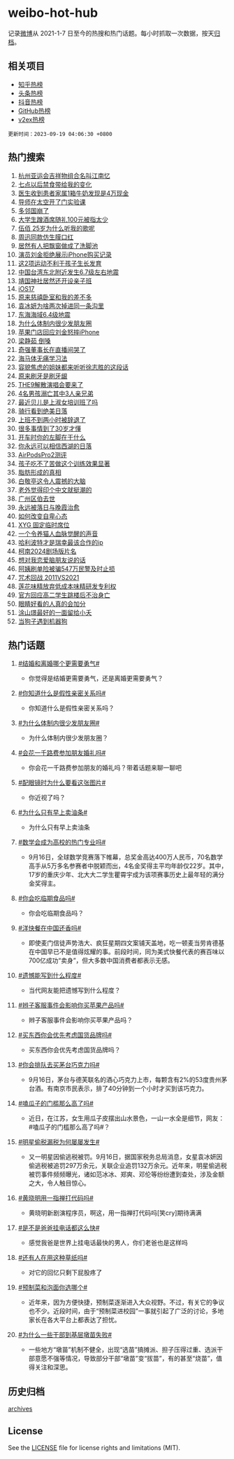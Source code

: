 # weibo-hot-hub

记录[微博](https://www.weibo.com)从 2021-1-7 日至今的热搜和热门话题。每小时抓取一次数据，按天[归档](archives)。

## 相关项目

- [知乎热榜](https://github.com/lonnyzhang423/zhihu-hot-hub)
- [头条热榜](https://github.com/lonnyzhang423/toutiao-hot-hub)
- [抖音热榜](https://github.com/lonnyzhang423/douyin-hot-hub)
- [GitHub热榜](https://github.com/lonnyzhang423/github-hot-hub)
- [v2ex热榜](https://github.com/lonnyzhang423/v2ex-hot-hub)


`更新时间：2023-09-19 04:06:30 +0800`

## 热门搜索

1. [杭州亚运会吉祥物组合名叫江南忆](https://m.weibo.cn/search?containerid=100103type%3D1%26t%3D10%26q%3D%23%E6%9D%AD%E5%B7%9E%E4%BA%9A%E8%BF%90%E4%BC%9A%E5%90%89%E7%A5%A5%E7%89%A9%E7%BB%84%E5%90%88%E5%90%8D%E5%8F%AB%E6%B1%9F%E5%8D%97%E5%BF%86%23&stream_entry_id=51&isnewpage=1&extparam=seat%3D1%26q%3D%2523%25E6%259D%25AD%25E5%25B7%259E%25E4%25BA%259A%25E8%25BF%2590%25E4%25BC%259A%25E5%2590%2589%25E7%25A5%25A5%25E7%2589%25A9%25E7%25BB%2584%25E5%2590%2588%25E5%2590%258D%25E5%258F%25AB%25E6%25B1%259F%25E5%258D%2597%25E5%25BF%2586%2523%26filter_type%3Drealtimehot%26cate%3D10103%26pos%3D0%26dgr%3D0%26stream_entry_id%3D51%26c_type%3D51%26display_time%3D1695067589%26pre_seqid%3D169506758907908173165)
1. [七点以后禁食带给我的变化](https://m.weibo.cn/search?containerid=100103type%3D1%26t%3D10%26q%3D%E4%B8%83%E7%82%B9%E4%BB%A5%E5%90%8E%E7%A6%81%E9%A3%9F%E5%B8%A6%E7%BB%99%E6%88%91%E7%9A%84%E5%8F%98%E5%8C%96&stream_entry_id=31&isnewpage=1&extparam=seat%3D1%26realpos%3D1%26lcate%3D5001%26stream_entry_id%3D31%26c_type%3D31%26q%3D%25E4%25B8%2583%25E7%2582%25B9%25E4%25BB%25A5%25E5%2590%258E%25E7%25A6%2581%25E9%25A3%259F%25E5%25B8%25A6%25E7%25BB%2599%25E6%2588%2591%25E7%259A%2584%25E5%258F%2598%25E5%258C%2596%26filter_type%3Drealtimehot%26cate%3D5001%26pos%3D0%26dgr%3D0%26band_rank%3D1%26flag%3D16%26display_time%3D1695067589%26pre_seqid%3D169506758907908173165)
1. [医生收到患者家属1箱牛奶发现是4万现金](https://m.weibo.cn/search?containerid=100103type%3D1%26t%3D10%26q%3D%23%E5%8C%BB%E7%94%9F%E6%94%B6%E5%88%B0%E6%82%A3%E8%80%85%E5%AE%B6%E5%B1%9E1%E7%AE%B1%E7%89%9B%E5%A5%B6%E5%8F%91%E7%8E%B0%E6%98%AF4%E4%B8%87%E7%8E%B0%E9%87%91%23&stream_entry_id=31&isnewpage=1&extparam=seat%3D1%26realpos%3D2%26lcate%3D5001%26stream_entry_id%3D31%26c_type%3D31%26q%3D%2523%25E5%258C%25BB%25E7%2594%259F%25E6%2594%25B6%25E5%2588%25B0%25E6%2582%25A3%25E8%2580%2585%25E5%25AE%25B6%25E5%25B1%259E1%25E7%25AE%25B1%25E7%2589%259B%25E5%25A5%25B6%25E5%258F%2591%25E7%258E%25B0%25E6%2598%25AF4%25E4%25B8%2587%25E7%258E%25B0%25E9%2587%2591%2523%26filter_type%3Drealtimehot%26cate%3D5001%26pos%3D1%26dgr%3D0%26band_rank%3D2%26flag%3D32768%26display_time%3D1695067589%26pre_seqid%3D169506758907908173165)
1. [导师在太空开了门实验课](https://m.weibo.cn/search?containerid=100103type%3D1%26t%3D10%26q%3D%23%E5%AF%BC%E5%B8%88%E5%9C%A8%E5%A4%AA%E7%A9%BA%E5%BC%80%E4%BA%86%E9%97%A8%E5%AE%9E%E9%AA%8C%E8%AF%BE%23&stream_entry_id=31&isnewpage=1&extparam=seat%3D1%26realpos%3D3%26lcate%3D5001%26stream_entry_id%3D31%26c_type%3D31%26q%3D%2523%25E5%25AF%25BC%25E5%25B8%2588%25E5%259C%25A8%25E5%25A4%25AA%25E7%25A9%25BA%25E5%25BC%2580%25E4%25BA%2586%25E9%2597%25A8%25E5%25AE%259E%25E9%25AA%258C%25E8%25AF%25BE%2523%26filter_type%3Drealtimehot%26cate%3D5001%26pos%3D2%26dgr%3D0%26band_rank%3D3%26flag%3D0%26display_time%3D1695067589%26pre_seqid%3D169506758907908173165)
1. [多邻国崩了](https://m.weibo.cn/search?containerid=100103type%3D1%26t%3D10%26q%3D%E5%A4%9A%E9%82%BB%E5%9B%BD%E5%B4%A9%E4%BA%86&stream_entry_id=31&isnewpage=1&extparam=seat%3D1%26realpos%3D4%26lcate%3D5001%26stream_entry_id%3D31%26c_type%3D31%26q%3D%25E5%25A4%259A%25E9%2582%25BB%25E5%259B%25BD%25E5%25B4%25A9%25E4%25BA%2586%26filter_type%3Drealtimehot%26cate%3D5001%26pos%3D3%26dgr%3D0%26band_rank%3D4%26flag%3D2%26display_time%3D1695067589%26pre_seqid%3D169506758907908173165)
1. [大学生蹭酒席随礼100元被指太少](https://m.weibo.cn/search?containerid=100103type%3D1%26t%3D10%26q%3D%23%E5%A4%A7%E5%AD%A6%E7%94%9F%E8%B9%AD%E9%85%92%E5%B8%AD%E9%9A%8F%E7%A4%BC100%E5%85%83%E8%A2%AB%E6%8C%87%E5%A4%AA%E5%B0%91%23&stream_entry_id=31&isnewpage=1&extparam=seat%3D1%26realpos%3D5%26lcate%3D5001%26stream_entry_id%3D31%26c_type%3D31%26q%3D%2523%25E5%25A4%25A7%25E5%25AD%25A6%25E7%2594%259F%25E8%25B9%25AD%25E9%2585%2592%25E5%25B8%25AD%25E9%259A%258F%25E7%25A4%25BC100%25E5%2585%2583%25E8%25A2%25AB%25E6%258C%2587%25E5%25A4%25AA%25E5%25B0%2591%2523%26filter_type%3Drealtimehot%26cate%3D5001%26pos%3D4%26dgr%3D0%26band_rank%3D5%26flag%3D0%26display_time%3D1695067589%26pre_seqid%3D169506758907908173165)
1. [伍佰 25岁为什么听我的歌呢](https://m.weibo.cn/search?containerid=100103type%3D1%26t%3D10%26q%3D%E4%BC%8D%E4%BD%B0+25%E5%B2%81%E4%B8%BA%E4%BB%80%E4%B9%88%E5%90%AC%E6%88%91%E7%9A%84%E6%AD%8C%E5%91%A2&stream_entry_id=31&isnewpage=1&extparam=seat%3D1%26realpos%3D6%26lcate%3D5001%26stream_entry_id%3D31%26c_type%3D31%26q%3D%25E4%25BC%258D%25E4%25BD%25B0%252025%25E5%25B2%2581%25E4%25B8%25BA%25E4%25BB%2580%25E4%25B9%2588%25E5%2590%25AC%25E6%2588%2591%25E7%259A%2584%25E6%25AD%258C%25E5%2591%25A2%26filter_type%3Drealtimehot%26cate%3D5001%26pos%3D5%26dgr%3D0%26band_rank%3D6%26flag%3D16%26display_time%3D1695067589%26pre_seqid%3D169506758907908173165)
1. [周迅同款仿生膜口红](https://m.weibo.cn/search?containerid=100103type%3D1%26t%3D10%26q%3D%23%E5%91%A8%E8%BF%85%E5%90%8C%E6%AC%BE%E4%BB%BF%E7%94%9F%E8%86%9C%E5%8F%A3%E7%BA%A2%23&stream_entry_id=31&isnewpage=1&extparam=seat%3D1%26lcate%3D5001%26stream_entry_id%3D31%26dgr%3D0%26c_type%3D31%26q%3D%2523%25E5%2591%25A8%25E8%25BF%2585%25E5%2590%258C%25E6%25AC%25BE%25E4%25BB%25BF%25E7%2594%259F%25E8%2586%259C%25E5%258F%25A3%25E7%25BA%25A2%2523%26filter_type%3Drealtimehot%26cate%3D5001%26is_ad_pos%3D1%26adid%3D204153%26band_rank%3D7%26topic_ad%3D1%26pos%3D6%26display_time%3D1695067589%26pre_seqid%3D169506758907908173165)
1. [居然有人把飘窗做成了洗脚池](https://m.weibo.cn/search?containerid=100103type%3D1%26t%3D10%26q%3D%23%E5%B1%85%E7%84%B6%E6%9C%89%E4%BA%BA%E6%8A%8A%E9%A3%98%E7%AA%97%E5%81%9A%E6%88%90%E4%BA%86%E6%B4%97%E8%84%9A%E6%B1%A0%23&stream_entry_id=31&isnewpage=1&extparam=seat%3D1%26realpos%3D7%26lcate%3D5001%26stream_entry_id%3D31%26c_type%3D31%26q%3D%2523%25E5%25B1%2585%25E7%2584%25B6%25E6%259C%2589%25E4%25BA%25BA%25E6%258A%258A%25E9%25A3%2598%25E7%25AA%2597%25E5%2581%259A%25E6%2588%2590%25E4%25BA%2586%25E6%25B4%2597%25E8%2584%259A%25E6%25B1%25A0%2523%26filter_type%3Drealtimehot%26cate%3D5001%26pos%3D7%26dgr%3D0%26band_rank%3D7%26flag%3D0%26display_time%3D1695067589%26pre_seqid%3D169506758907908173165)
1. [演员刘金拒绝展示iPhone购买记录](https://m.weibo.cn/search?containerid=100103type%3D1%26t%3D10%26q%3D%23%E6%BC%94%E5%91%98%E5%88%98%E9%87%91%E6%8B%92%E7%BB%9D%E5%B1%95%E7%A4%BAiPhone%E8%B4%AD%E4%B9%B0%E8%AE%B0%E5%BD%95%23&stream_entry_id=31&isnewpage=1&extparam=seat%3D1%26realpos%3D8%26lcate%3D5001%26stream_entry_id%3D31%26c_type%3D31%26q%3D%2523%25E6%25BC%2594%25E5%2591%2598%25E5%2588%2598%25E9%2587%2591%25E6%258B%2592%25E7%25BB%259D%25E5%25B1%2595%25E7%25A4%25BAiPhone%25E8%25B4%25AD%25E4%25B9%25B0%25E8%25AE%25B0%25E5%25BD%2595%2523%26filter_type%3Drealtimehot%26cate%3D5001%26pos%3D8%26dgr%3D0%26band_rank%3D8%26flag%3D0%26display_time%3D1695067589%26pre_seqid%3D169506758907908173165)
1. [这2项运动不利于孩子生长发育](https://m.weibo.cn/search?containerid=100103type%3D1%26t%3D10%26q%3D%23%E8%BF%992%E9%A1%B9%E8%BF%90%E5%8A%A8%E4%B8%8D%E5%88%A9%E4%BA%8E%E5%AD%A9%E5%AD%90%E7%94%9F%E9%95%BF%E5%8F%91%E8%82%B2%23&stream_entry_id=31&isnewpage=1&extparam=seat%3D1%26realpos%3D9%26lcate%3D5001%26stream_entry_id%3D31%26c_type%3D31%26q%3D%2523%25E8%25BF%25992%25E9%25A1%25B9%25E8%25BF%2590%25E5%258A%25A8%25E4%25B8%258D%25E5%2588%25A9%25E4%25BA%258E%25E5%25AD%25A9%25E5%25AD%2590%25E7%2594%259F%25E9%2595%25BF%25E5%258F%2591%25E8%2582%25B2%2523%26filter_type%3Drealtimehot%26cate%3D5001%26pos%3D9%26dgr%3D0%26band_rank%3D9%26flag%3D0%26display_time%3D1695067589%26pre_seqid%3D169506758907908173165)
1. [中国台湾东北附近发生6.7级左右地震](https://m.weibo.cn/search?containerid=100103type%3D1%26t%3D10%26q%3D%23%E4%B8%AD%E5%9B%BD%E5%8F%B0%E6%B9%BE%E4%B8%9C%E5%8C%97%E9%99%84%E8%BF%91%E5%8F%91%E7%94%9F6.7%E7%BA%A7%E5%B7%A6%E5%8F%B3%E5%9C%B0%E9%9C%87%23&stream_entry_id=31&isnewpage=1&extparam=seat%3D1%26realpos%3D10%26lcate%3D5001%26stream_entry_id%3D31%26c_type%3D31%26q%3D%2523%25E4%25B8%25AD%25E5%259B%25BD%25E5%258F%25B0%25E6%25B9%25BE%25E4%25B8%259C%25E5%258C%2597%25E9%2599%2584%25E8%25BF%2591%25E5%258F%2591%25E7%2594%259F6.7%25E7%25BA%25A7%25E5%25B7%25A6%25E5%258F%25B3%25E5%259C%25B0%25E9%259C%2587%2523%26filter_type%3Drealtimehot%26cate%3D5001%26pos%3D10%26dgr%3D0%26band_rank%3D10%26flag%3D0%26display_time%3D1695067589%26pre_seqid%3D169506758907908173165)
1. [靖国神社居然还开设亲子班](https://m.weibo.cn/search?containerid=100103type%3D1%26t%3D10%26q%3D%23%E9%9D%96%E5%9B%BD%E7%A5%9E%E7%A4%BE%E5%B1%85%E7%84%B6%E8%BF%98%E5%BC%80%E8%AE%BE%E4%BA%B2%E5%AD%90%E7%8F%AD%23&stream_entry_id=31&isnewpage=1&extparam=seat%3D1%26realpos%3D11%26lcate%3D5001%26stream_entry_id%3D31%26c_type%3D31%26q%3D%2523%25E9%259D%2596%25E5%259B%25BD%25E7%25A5%259E%25E7%25A4%25BE%25E5%25B1%2585%25E7%2584%25B6%25E8%25BF%2598%25E5%25BC%2580%25E8%25AE%25BE%25E4%25BA%25B2%25E5%25AD%2590%25E7%258F%25AD%2523%26filter_type%3Drealtimehot%26cate%3D5001%26pos%3D11%26dgr%3D0%26band_rank%3D11%26flag%3D0%26display_time%3D1695067589%26pre_seqid%3D169506758907908173165)
1. [iOS17](https://m.weibo.cn/search?containerid=100103type%3D1%26t%3D10%26q%3DiOS17&stream_entry_id=31&isnewpage=1&extparam=seat%3D1%26realpos%3D12%26lcate%3D5001%26stream_entry_id%3D31%26c_type%3D31%26q%3DiOS17%26filter_type%3Drealtimehot%26cate%3D5001%26pos%3D12%26dgr%3D0%26band_rank%3D12%26flag%3D0%26display_time%3D1695067589%26pre_seqid%3D169506758907908173165)
1. [原来慈禧卧室和我的差不多](https://m.weibo.cn/search?containerid=100103type%3D1%26t%3D10%26q%3D%23%E5%8E%9F%E6%9D%A5%E6%85%88%E7%A6%A7%E5%8D%A7%E5%AE%A4%E5%92%8C%E6%88%91%E7%9A%84%E5%B7%AE%E4%B8%8D%E5%A4%9A%23&stream_entry_id=31&isnewpage=1&extparam=seat%3D1%26realpos%3D13%26lcate%3D5001%26stream_entry_id%3D31%26c_type%3D31%26q%3D%2523%25E5%258E%259F%25E6%259D%25A5%25E6%2585%2588%25E7%25A6%25A7%25E5%258D%25A7%25E5%25AE%25A4%25E5%2592%258C%25E6%2588%2591%25E7%259A%2584%25E5%25B7%25AE%25E4%25B8%258D%25E5%25A4%259A%2523%26filter_type%3Drealtimehot%26cate%3D5001%26pos%3D13%26dgr%3D0%26band_rank%3D13%26flag%3D0%26display_time%3D1695067589%26pre_seqid%3D169506758907908173165)
1. [袁冰妍为啥两次掉进同一条沟里](https://m.weibo.cn/search?containerid=100103type%3D1%26t%3D10%26q%3D%23%E8%A2%81%E5%86%B0%E5%A6%8D%E4%B8%BA%E5%95%A5%E4%B8%A4%E6%AC%A1%E6%8E%89%E8%BF%9B%E5%90%8C%E4%B8%80%E6%9D%A1%E6%B2%9F%E9%87%8C%23&stream_entry_id=31&isnewpage=1&extparam=seat%3D1%26realpos%3D14%26lcate%3D5001%26stream_entry_id%3D31%26c_type%3D31%26q%3D%2523%25E8%25A2%2581%25E5%2586%25B0%25E5%25A6%258D%25E4%25B8%25BA%25E5%2595%25A5%25E4%25B8%25A4%25E6%25AC%25A1%25E6%258E%2589%25E8%25BF%259B%25E5%2590%258C%25E4%25B8%2580%25E6%259D%25A1%25E6%25B2%259F%25E9%2587%258C%2523%26filter_type%3Drealtimehot%26cate%3D5001%26pos%3D14%26dgr%3D0%26band_rank%3D14%26flag%3D0%26display_time%3D1695067589%26pre_seqid%3D169506758907908173165)
1. [东海海域6.4级地震](https://m.weibo.cn/search?containerid=100103type%3D1%26t%3D10%26q%3D%23%E4%B8%9C%E6%B5%B7%E6%B5%B7%E5%9F%9F6.4%E7%BA%A7%E5%9C%B0%E9%9C%87%23&stream_entry_id=31&isnewpage=1&extparam=seat%3D1%26realpos%3D15%26lcate%3D5001%26stream_entry_id%3D31%26c_type%3D31%26q%3D%2523%25E4%25B8%259C%25E6%25B5%25B7%25E6%25B5%25B7%25E5%259F%259F6.4%25E7%25BA%25A7%25E5%259C%25B0%25E9%259C%2587%2523%26filter_type%3Drealtimehot%26cate%3D5001%26pos%3D15%26dgr%3D0%26band_rank%3D15%26flag%3D0%26display_time%3D1695067589%26pre_seqid%3D169506758907908173165)
1. [为什么体制内很少发朋友圈](https://m.weibo.cn/search?containerid=100103type%3D1%26t%3D10%26q%3D%23%E4%B8%BA%E4%BB%80%E4%B9%88%E4%BD%93%E5%88%B6%E5%86%85%E5%BE%88%E5%B0%91%E5%8F%91%E6%9C%8B%E5%8F%8B%E5%9C%88%23&stream_entry_id=31&isnewpage=1&extparam=seat%3D1%26realpos%3D16%26lcate%3D5001%26stream_entry_id%3D31%26c_type%3D31%26q%3D%2523%25E4%25B8%25BA%25E4%25BB%2580%25E4%25B9%2588%25E4%25BD%2593%25E5%2588%25B6%25E5%2586%2585%25E5%25BE%2588%25E5%25B0%2591%25E5%258F%2591%25E6%259C%258B%25E5%258F%258B%25E5%259C%2588%2523%26filter_type%3Drealtimehot%26cate%3D5001%26pos%3D16%26dgr%3D0%26band_rank%3D16%26flag%3D0%26display_time%3D1695067589%26pre_seqid%3D169506758907908173165)
1. [苹果门店回应刘金怒摔iPhone](https://m.weibo.cn/search?containerid=100103type%3D1%26t%3D10%26q%3D%23%E8%8B%B9%E6%9E%9C%E9%97%A8%E5%BA%97%E5%9B%9E%E5%BA%94%E5%88%98%E9%87%91%E6%80%92%E6%91%94iPhone%23&stream_entry_id=31&isnewpage=1&extparam=seat%3D1%26realpos%3D17%26lcate%3D5001%26stream_entry_id%3D31%26c_type%3D31%26q%3D%2523%25E8%258B%25B9%25E6%259E%259C%25E9%2597%25A8%25E5%25BA%2597%25E5%259B%259E%25E5%25BA%2594%25E5%2588%2598%25E9%2587%2591%25E6%2580%2592%25E6%2591%2594iPhone%2523%26filter_type%3Drealtimehot%26cate%3D5001%26pos%3D17%26dgr%3D0%26band_rank%3D17%26flag%3D0%26display_time%3D1695067589%26pre_seqid%3D169506758907908173165)
1. [梁静茹 倒嗓](https://m.weibo.cn/search?containerid=100103type%3D1%26t%3D10%26q%3D%E6%A2%81%E9%9D%99%E8%8C%B9+%E5%80%92%E5%97%93&stream_entry_id=31&isnewpage=1&extparam=seat%3D1%26realpos%3D18%26lcate%3D5001%26stream_entry_id%3D31%26c_type%3D31%26q%3D%25E6%25A2%2581%25E9%259D%2599%25E8%258C%25B9%2520%25E5%2580%2592%25E5%2597%2593%26filter_type%3Drealtimehot%26cate%3D5001%26pos%3D18%26dgr%3D0%26band_rank%3D18%26flag%3D0%26display_time%3D1695067589%26pre_seqid%3D169506758907908173165)
1. [奇强董事长在直播间哭了](https://m.weibo.cn/search?containerid=100103type%3D1%26t%3D10%26q%3D%23%E5%A5%87%E5%BC%BA%E8%91%A3%E4%BA%8B%E9%95%BF%E5%9C%A8%E7%9B%B4%E6%92%AD%E9%97%B4%E5%93%AD%E4%BA%86%23&stream_entry_id=31&isnewpage=1&extparam=seat%3D1%26realpos%3D19%26lcate%3D5001%26stream_entry_id%3D31%26c_type%3D31%26q%3D%2523%25E5%25A5%2587%25E5%25BC%25BA%25E8%2591%25A3%25E4%25BA%258B%25E9%2595%25BF%25E5%259C%25A8%25E7%259B%25B4%25E6%2592%25AD%25E9%2597%25B4%25E5%2593%25AD%25E4%25BA%2586%2523%26filter_type%3Drealtimehot%26cate%3D5001%26pos%3D19%26dgr%3D0%26band_rank%3D19%26flag%3D0%26display_time%3D1695067589%26pre_seqid%3D169506758907908173165)
1. [海马体无痛学习法](https://m.weibo.cn/search?containerid=100103type%3D1%26t%3D10%26q%3D%E6%B5%B7%E9%A9%AC%E4%BD%93%E6%97%A0%E7%97%9B%E5%AD%A6%E4%B9%A0%E6%B3%95&stream_entry_id=31&isnewpage=1&extparam=seat%3D1%26realpos%3D20%26lcate%3D5001%26stream_entry_id%3D31%26c_type%3D31%26q%3D%25E6%25B5%25B7%25E9%25A9%25AC%25E4%25BD%2593%25E6%2597%25A0%25E7%2597%259B%25E5%25AD%25A6%25E4%25B9%25A0%25E6%25B3%2595%26filter_type%3Drealtimehot%26cate%3D5001%26pos%3D20%26dgr%3D0%26band_rank%3D20%26flag%3D0%26display_time%3D1695067589%26pre_seqid%3D169506758907908173165)
1. [容貌焦虑的姐妹都来听听徐志胜的这段话](https://m.weibo.cn/search?containerid=100103type%3D1%26t%3D10%26q%3D%E5%AE%B9%E8%B2%8C%E7%84%A6%E8%99%91%E7%9A%84%E5%A7%90%E5%A6%B9%E9%83%BD%E6%9D%A5%E5%90%AC%E5%90%AC%E5%BE%90%E5%BF%97%E8%83%9C%E7%9A%84%E8%BF%99%E6%AE%B5%E8%AF%9D&stream_entry_id=31&isnewpage=1&extparam=seat%3D1%26realpos%3D21%26lcate%3D5001%26stream_entry_id%3D31%26c_type%3D31%26q%3D%25E5%25AE%25B9%25E8%25B2%258C%25E7%2584%25A6%25E8%2599%2591%25E7%259A%2584%25E5%25A7%2590%25E5%25A6%25B9%25E9%2583%25BD%25E6%259D%25A5%25E5%2590%25AC%25E5%2590%25AC%25E5%25BE%2590%25E5%25BF%2597%25E8%2583%259C%25E7%259A%2584%25E8%25BF%2599%25E6%25AE%25B5%25E8%25AF%259D%26filter_type%3Drealtimehot%26cate%3D5001%26pos%3D21%26dgr%3D0%26band_rank%3D21%26flag%3D0%26display_time%3D1695067589%26pre_seqid%3D169506758907908173165)
1. [原来刷牙是刷牙龈](https://m.weibo.cn/search?containerid=100103type%3D1%26t%3D10%26q%3D%23%E5%8E%9F%E6%9D%A5%E5%88%B7%E7%89%99%E6%98%AF%E5%88%B7%E7%89%99%E9%BE%88%23&stream_entry_id=31&isnewpage=1&extparam=seat%3D1%26realpos%3D22%26lcate%3D5001%26stream_entry_id%3D31%26c_type%3D31%26q%3D%2523%25E5%258E%259F%25E6%259D%25A5%25E5%2588%25B7%25E7%2589%2599%25E6%2598%25AF%25E5%2588%25B7%25E7%2589%2599%25E9%25BE%2588%2523%26filter_type%3Drealtimehot%26cate%3D5001%26pos%3D22%26dgr%3D0%26band_rank%3D22%26flag%3D0%26display_time%3D1695067589%26pre_seqid%3D169506758907908173165)
1. [THE9解散演唱会要来了](https://m.weibo.cn/search?containerid=100103type%3D1%26t%3D10%26q%3D%23THE9%E8%A7%A3%E6%95%A3%E6%BC%94%E5%94%B1%E4%BC%9A%E8%A6%81%E6%9D%A5%E4%BA%86%23&stream_entry_id=31&isnewpage=1&extparam=seat%3D1%26realpos%3D23%26lcate%3D5001%26stream_entry_id%3D31%26c_type%3D31%26q%3D%2523THE9%25E8%25A7%25A3%25E6%2595%25A3%25E6%25BC%2594%25E5%2594%25B1%25E4%25BC%259A%25E8%25A6%2581%25E6%259D%25A5%25E4%25BA%2586%2523%26filter_type%3Drealtimehot%26cate%3D5001%26pos%3D23%26dgr%3D0%26band_rank%3D23%26flag%3D0%26display_time%3D1695067589%26pre_seqid%3D169506758907908173165)
1. [4名男孩溺亡其中3人亲兄弟](https://m.weibo.cn/search?containerid=100103type%3D1%26t%3D10%26q%3D%234%E5%90%8D%E7%94%B7%E5%AD%A9%E6%BA%BA%E4%BA%A1%E5%85%B6%E4%B8%AD3%E4%BA%BA%E4%BA%B2%E5%85%84%E5%BC%9F%23&stream_entry_id=31&isnewpage=1&extparam=seat%3D1%26realpos%3D24%26lcate%3D5001%26stream_entry_id%3D31%26c_type%3D31%26q%3D%25234%25E5%2590%258D%25E7%2594%25B7%25E5%25AD%25A9%25E6%25BA%25BA%25E4%25BA%25A1%25E5%2585%25B6%25E4%25B8%25AD3%25E4%25BA%25BA%25E4%25BA%25B2%25E5%2585%2584%25E5%25BC%259F%2523%26filter_type%3Drealtimehot%26cate%3D5001%26pos%3D24%26dgr%3D0%26band_rank%3D24%26flag%3D0%26display_time%3D1695067589%26pre_seqid%3D169506758907908173165)
1. [最近贝儿是上淑女培训班了吗](https://m.weibo.cn/search?containerid=100103type%3D1%26t%3D10%26q%3D%E6%9C%80%E8%BF%91%E8%B4%9D%E5%84%BF%E6%98%AF%E4%B8%8A%E6%B7%91%E5%A5%B3%E5%9F%B9%E8%AE%AD%E7%8F%AD%E4%BA%86%E5%90%97&stream_entry_id=31&isnewpage=1&extparam=seat%3D1%26realpos%3D25%26lcate%3D5001%26stream_entry_id%3D31%26c_type%3D31%26q%3D%25E6%259C%2580%25E8%25BF%2591%25E8%25B4%259D%25E5%2584%25BF%25E6%2598%25AF%25E4%25B8%258A%25E6%25B7%2591%25E5%25A5%25B3%25E5%259F%25B9%25E8%25AE%25AD%25E7%258F%25AD%25E4%25BA%2586%25E5%2590%2597%26filter_type%3Drealtimehot%26cate%3D5001%26pos%3D25%26dgr%3D0%26band_rank%3D25%26flag%3D0%26display_time%3D1695067589%26pre_seqid%3D169506758907908173165)
1. [骑行看到绝美日落](https://m.weibo.cn/search?containerid=100103type%3D1%26t%3D10%26q%3D%23%E9%AA%91%E8%A1%8C%E7%9C%8B%E5%88%B0%E7%BB%9D%E7%BE%8E%E6%97%A5%E8%90%BD%23&stream_entry_id=31&isnewpage=1&extparam=seat%3D1%26realpos%3D26%26lcate%3D5001%26stream_entry_id%3D31%26c_type%3D31%26q%3D%2523%25E9%25AA%2591%25E8%25A1%258C%25E7%259C%258B%25E5%2588%25B0%25E7%25BB%259D%25E7%25BE%258E%25E6%2597%25A5%25E8%2590%25BD%2523%26filter_type%3Drealtimehot%26cate%3D5001%26pos%3D26%26dgr%3D0%26band_rank%3D26%26flag%3D0%26display_time%3D1695067589%26pre_seqid%3D169506758907908173165)
1. [上班不到两小时被辞退了](https://m.weibo.cn/search?containerid=100103type%3D1%26t%3D10%26q%3D%23%E4%B8%8A%E7%8F%AD%E4%B8%8D%E5%88%B0%E4%B8%A4%E5%B0%8F%E6%97%B6%E8%A2%AB%E8%BE%9E%E9%80%80%E4%BA%86%23&stream_entry_id=31&isnewpage=1&extparam=seat%3D1%26realpos%3D27%26lcate%3D5001%26stream_entry_id%3D31%26c_type%3D31%26q%3D%2523%25E4%25B8%258A%25E7%258F%25AD%25E4%25B8%258D%25E5%2588%25B0%25E4%25B8%25A4%25E5%25B0%258F%25E6%2597%25B6%25E8%25A2%25AB%25E8%25BE%259E%25E9%2580%2580%25E4%25BA%2586%2523%26filter_type%3Drealtimehot%26cate%3D5001%26pos%3D27%26dgr%3D0%26band_rank%3D27%26flag%3D0%26display_time%3D1695067589%26pre_seqid%3D169506758907908173165)
1. [很多事情到了30岁才懂](https://m.weibo.cn/search?containerid=100103type%3D1%26t%3D10%26q%3D%23%E5%BE%88%E5%A4%9A%E4%BA%8B%E6%83%85%E5%88%B0%E4%BA%8630%E5%B2%81%E6%89%8D%E6%87%82%23&stream_entry_id=31&isnewpage=1&extparam=seat%3D1%26realpos%3D28%26lcate%3D5001%26stream_entry_id%3D31%26c_type%3D31%26q%3D%2523%25E5%25BE%2588%25E5%25A4%259A%25E4%25BA%258B%25E6%2583%2585%25E5%2588%25B0%25E4%25BA%258630%25E5%25B2%2581%25E6%2589%258D%25E6%2587%2582%2523%26filter_type%3Drealtimehot%26cate%3D5001%26pos%3D28%26dgr%3D0%26band_rank%3D28%26flag%3D0%26display_time%3D1695067589%26pre_seqid%3D169506758907908173165)
1. [开车时你的左脚在干什么](https://m.weibo.cn/search?containerid=100103type%3D1%26t%3D10%26q%3D%23%E5%BC%80%E8%BD%A6%E6%97%B6%E4%BD%A0%E7%9A%84%E5%B7%A6%E8%84%9A%E5%9C%A8%E5%B9%B2%E4%BB%80%E4%B9%88%23&stream_entry_id=31&isnewpage=1&extparam=seat%3D1%26realpos%3D29%26lcate%3D5001%26stream_entry_id%3D31%26c_type%3D31%26q%3D%2523%25E5%25BC%2580%25E8%25BD%25A6%25E6%2597%25B6%25E4%25BD%25A0%25E7%259A%2584%25E5%25B7%25A6%25E8%2584%259A%25E5%259C%25A8%25E5%25B9%25B2%25E4%25BB%2580%25E4%25B9%2588%2523%26filter_type%3Drealtimehot%26cate%3D5001%26pos%3D29%26dgr%3D0%26band_rank%3D29%26flag%3D0%26display_time%3D1695067589%26pre_seqid%3D169506758907908173165)
1. [你永远可以相信西湖的日落](https://m.weibo.cn/search?containerid=100103type%3D1%26t%3D10%26q%3D%23%E4%BD%A0%E6%B0%B8%E8%BF%9C%E5%8F%AF%E4%BB%A5%E7%9B%B8%E4%BF%A1%E8%A5%BF%E6%B9%96%E7%9A%84%E6%97%A5%E8%90%BD%23&stream_entry_id=31&isnewpage=1&extparam=seat%3D1%26realpos%3D30%26lcate%3D5001%26stream_entry_id%3D31%26c_type%3D31%26q%3D%2523%25E4%25BD%25A0%25E6%25B0%25B8%25E8%25BF%259C%25E5%258F%25AF%25E4%25BB%25A5%25E7%259B%25B8%25E4%25BF%25A1%25E8%25A5%25BF%25E6%25B9%2596%25E7%259A%2584%25E6%2597%25A5%25E8%2590%25BD%2523%26filter_type%3Drealtimehot%26cate%3D5001%26pos%3D30%26dgr%3D0%26band_rank%3D30%26flag%3D0%26display_time%3D1695067589%26pre_seqid%3D169506758907908173165)
1. [AirPodsPro2测评](https://m.weibo.cn/search?containerid=100103type%3D1%26t%3D10%26q%3DAirPodsPro2%E6%B5%8B%E8%AF%84&stream_entry_id=31&isnewpage=1&extparam=seat%3D1%26realpos%3D31%26lcate%3D5001%26stream_entry_id%3D31%26c_type%3D31%26q%3DAirPodsPro2%25E6%25B5%258B%25E8%25AF%2584%26filter_type%3Drealtimehot%26cate%3D5001%26pos%3D31%26dgr%3D0%26band_rank%3D31%26flag%3D0%26display_time%3D1695067589%26pre_seqid%3D169506758907908173165)
1. [孩子吃不了苦做这个训练效果显著](https://m.weibo.cn/search?containerid=100103type%3D1%26t%3D10%26q%3D%E5%AD%A9%E5%AD%90%E5%90%83%E4%B8%8D%E4%BA%86%E8%8B%A6%E5%81%9A%E8%BF%99%E4%B8%AA%E8%AE%AD%E7%BB%83%E6%95%88%E6%9E%9C%E6%98%BE%E8%91%97&stream_entry_id=31&isnewpage=1&extparam=seat%3D1%26realpos%3D32%26lcate%3D5001%26stream_entry_id%3D31%26c_type%3D31%26q%3D%25E5%25AD%25A9%25E5%25AD%2590%25E5%2590%2583%25E4%25B8%258D%25E4%25BA%2586%25E8%258B%25A6%25E5%2581%259A%25E8%25BF%2599%25E4%25B8%25AA%25E8%25AE%25AD%25E7%25BB%2583%25E6%2595%2588%25E6%259E%259C%25E6%2598%25BE%25E8%2591%2597%26filter_type%3Drealtimehot%26cate%3D5001%26pos%3D32%26dgr%3D0%26band_rank%3D32%26flag%3D0%26display_time%3D1695067589%26pre_seqid%3D169506758907908173165)
1. [脂肪形成的真相](https://m.weibo.cn/search?containerid=100103type%3D1%26t%3D10%26q%3D%E8%84%82%E8%82%AA%E5%BD%A2%E6%88%90%E7%9A%84%E7%9C%9F%E7%9B%B8&stream_entry_id=31&isnewpage=1&extparam=seat%3D1%26realpos%3D33%26lcate%3D5001%26stream_entry_id%3D31%26c_type%3D31%26q%3D%25E8%2584%2582%25E8%2582%25AA%25E5%25BD%25A2%25E6%2588%2590%25E7%259A%2584%25E7%259C%259F%25E7%259B%25B8%26filter_type%3Drealtimehot%26cate%3D5001%26pos%3D33%26dgr%3D0%26band_rank%3D33%26flag%3D0%26display_time%3D1695067589%26pre_seqid%3D169506758907908173165)
1. [白敬亭这令人震撼的大脑](https://m.weibo.cn/search?containerid=100103type%3D1%26t%3D10%26q%3D%23%E7%99%BD%E6%95%AC%E4%BA%AD%E8%BF%99%E4%BB%A4%E4%BA%BA%E9%9C%87%E6%92%BC%E7%9A%84%E5%A4%A7%E8%84%91%23&stream_entry_id=31&isnewpage=1&extparam=seat%3D1%26realpos%3D34%26lcate%3D5001%26stream_entry_id%3D31%26c_type%3D31%26q%3D%2523%25E7%2599%25BD%25E6%2595%25AC%25E4%25BA%25AD%25E8%25BF%2599%25E4%25BB%25A4%25E4%25BA%25BA%25E9%259C%2587%25E6%2592%25BC%25E7%259A%2584%25E5%25A4%25A7%25E8%2584%2591%2523%26filter_type%3Drealtimehot%26cate%3D5001%26pos%3D34%26dgr%3D0%26band_rank%3D34%26flag%3D0%26display_time%3D1695067589%26pre_seqid%3D169506758907908173165)
1. [老外觉得印个中文就挺潮的](https://m.weibo.cn/search?containerid=100103type%3D1%26t%3D10%26q%3D%23%E8%80%81%E5%A4%96%E8%A7%89%E5%BE%97%E5%8D%B0%E4%B8%AA%E4%B8%AD%E6%96%87%E5%B0%B1%E6%8C%BA%E6%BD%AE%E7%9A%84%23&stream_entry_id=31&isnewpage=1&extparam=seat%3D1%26realpos%3D35%26lcate%3D5001%26stream_entry_id%3D31%26c_type%3D31%26q%3D%2523%25E8%2580%2581%25E5%25A4%2596%25E8%25A7%2589%25E5%25BE%2597%25E5%258D%25B0%25E4%25B8%25AA%25E4%25B8%25AD%25E6%2596%2587%25E5%25B0%25B1%25E6%258C%25BA%25E6%25BD%25AE%25E7%259A%2584%2523%26filter_type%3Drealtimehot%26cate%3D5001%26pos%3D35%26dgr%3D0%26band_rank%3D35%26flag%3D0%26display_time%3D1695067589%26pre_seqid%3D169506758907908173165)
1. [广州区伯去世](https://m.weibo.cn/search?containerid=100103type%3D1%26t%3D10%26q%3D%23%E5%B9%BF%E5%B7%9E%E5%8C%BA%E4%BC%AF%E5%8E%BB%E4%B8%96%23&stream_entry_id=31&isnewpage=1&extparam=seat%3D1%26realpos%3D36%26lcate%3D5001%26stream_entry_id%3D31%26c_type%3D31%26q%3D%2523%25E5%25B9%25BF%25E5%25B7%259E%25E5%258C%25BA%25E4%25BC%25AF%25E5%258E%25BB%25E4%25B8%2596%2523%26filter_type%3Drealtimehot%26cate%3D5001%26pos%3D36%26dgr%3D0%26band_rank%3D36%26flag%3D0%26display_time%3D1695067589%26pre_seqid%3D169506758907908173165)
1. [永远被落日与晚霞治愈](https://m.weibo.cn/search?containerid=100103type%3D1%26t%3D10%26q%3D%23%E6%B0%B8%E8%BF%9C%E8%A2%AB%E8%90%BD%E6%97%A5%E4%B8%8E%E6%99%9A%E9%9C%9E%E6%B2%BB%E6%84%88%23&stream_entry_id=31&isnewpage=1&extparam=seat%3D1%26realpos%3D37%26lcate%3D5001%26stream_entry_id%3D31%26c_type%3D31%26q%3D%2523%25E6%25B0%25B8%25E8%25BF%259C%25E8%25A2%25AB%25E8%2590%25BD%25E6%2597%25A5%25E4%25B8%258E%25E6%2599%259A%25E9%259C%259E%25E6%25B2%25BB%25E6%2584%2588%2523%26filter_type%3Drealtimehot%26cate%3D5001%26pos%3D37%26dgr%3D0%26band_rank%3D37%26flag%3D0%26display_time%3D1695067589%26pre_seqid%3D169506758907908173165)
1. [如何改变自卑心态](https://m.weibo.cn/search?containerid=100103type%3D1%26t%3D10%26q%3D%E5%A6%82%E4%BD%95%E6%94%B9%E5%8F%98%E8%87%AA%E5%8D%91%E5%BF%83%E6%80%81&stream_entry_id=31&isnewpage=1&extparam=seat%3D1%26realpos%3D38%26lcate%3D5001%26stream_entry_id%3D31%26c_type%3D31%26q%3D%25E5%25A6%2582%25E4%25BD%2595%25E6%2594%25B9%25E5%258F%2598%25E8%2587%25AA%25E5%258D%2591%25E5%25BF%2583%25E6%2580%2581%26filter_type%3Drealtimehot%26cate%3D5001%26pos%3D38%26dgr%3D0%26band_rank%3D38%26flag%3D0%26display_time%3D1695067589%26pre_seqid%3D169506758907908173165)
1. [XYG 固定临时席位](https://m.weibo.cn/search?containerid=100103type%3D1%26t%3D10%26q%3DXYG+%E5%9B%BA%E5%AE%9A%E4%B8%B4%E6%97%B6%E5%B8%AD%E4%BD%8D&stream_entry_id=31&isnewpage=1&extparam=seat%3D1%26realpos%3D39%26lcate%3D5001%26stream_entry_id%3D31%26c_type%3D31%26q%3DXYG%2520%25E5%259B%25BA%25E5%25AE%259A%25E4%25B8%25B4%25E6%2597%25B6%25E5%25B8%25AD%25E4%25BD%258D%26filter_type%3Drealtimehot%26cate%3D5001%26pos%3D39%26dgr%3D0%26band_rank%3D39%26flag%3D0%26display_time%3D1695067589%26pre_seqid%3D169506758907908173165)
1. [一个令养猫人血脉觉醒的声音](https://m.weibo.cn/search?containerid=100103type%3D1%26t%3D10%26q%3D%E4%B8%80%E4%B8%AA%E4%BB%A4%E5%85%BB%E7%8C%AB%E4%BA%BA%E8%A1%80%E8%84%89%E8%A7%89%E9%86%92%E7%9A%84%E5%A3%B0%E9%9F%B3&stream_entry_id=31&isnewpage=1&extparam=seat%3D1%26realpos%3D40%26lcate%3D5001%26stream_entry_id%3D31%26c_type%3D31%26q%3D%25E4%25B8%2580%25E4%25B8%25AA%25E4%25BB%25A4%25E5%2585%25BB%25E7%258C%25AB%25E4%25BA%25BA%25E8%25A1%2580%25E8%2584%2589%25E8%25A7%2589%25E9%2586%2592%25E7%259A%2584%25E5%25A3%25B0%25E9%259F%25B3%26filter_type%3Drealtimehot%26cate%3D5001%26pos%3D40%26dgr%3D0%26band_rank%3D40%26flag%3D0%26display_time%3D1695067589%26pre_seqid%3D169506758907908173165)
1. [哈利波特才是瑞幸最该合作的ip](https://m.weibo.cn/search?containerid=100103type%3D1%26t%3D10%26q%3D%23%E5%93%88%E5%88%A9%E6%B3%A2%E7%89%B9%E6%89%8D%E6%98%AF%E7%91%9E%E5%B9%B8%E6%9C%80%E8%AF%A5%E5%90%88%E4%BD%9C%E7%9A%84ip%23&stream_entry_id=31&isnewpage=1&extparam=seat%3D1%26realpos%3D41%26lcate%3D5001%26stream_entry_id%3D31%26c_type%3D31%26q%3D%2523%25E5%2593%2588%25E5%2588%25A9%25E6%25B3%25A2%25E7%2589%25B9%25E6%2589%258D%25E6%2598%25AF%25E7%2591%259E%25E5%25B9%25B8%25E6%259C%2580%25E8%25AF%25A5%25E5%2590%2588%25E4%25BD%259C%25E7%259A%2584ip%2523%26filter_type%3Drealtimehot%26cate%3D5001%26pos%3D41%26dgr%3D0%26band_rank%3D41%26flag%3D0%26display_time%3D1695067589%26pre_seqid%3D169506758907908173165)
1. [柯南2024剧场版片名](https://m.weibo.cn/search?containerid=100103type%3D1%26t%3D10%26q%3D%23%E6%9F%AF%E5%8D%972024%E5%89%A7%E5%9C%BA%E7%89%88%E7%89%87%E5%90%8D%23&stream_entry_id=31&isnewpage=1&extparam=seat%3D1%26realpos%3D42%26lcate%3D5001%26stream_entry_id%3D31%26c_type%3D31%26q%3D%2523%25E6%259F%25AF%25E5%258D%25972024%25E5%2589%25A7%25E5%259C%25BA%25E7%2589%2588%25E7%2589%2587%25E5%2590%258D%2523%26filter_type%3Drealtimehot%26cate%3D5001%26pos%3D42%26dgr%3D0%26band_rank%3D42%26flag%3D0%26display_time%3D1695067589%26pre_seqid%3D169506758907908173165)
1. [想对我恋爱脑朋友说的话](https://m.weibo.cn/search?containerid=100103type%3D1%26t%3D10%26q%3D%E6%83%B3%E5%AF%B9%E6%88%91%E6%81%8B%E7%88%B1%E8%84%91%E6%9C%8B%E5%8F%8B%E8%AF%B4%E7%9A%84%E8%AF%9D&stream_entry_id=31&isnewpage=1&extparam=seat%3D1%26realpos%3D43%26lcate%3D5001%26stream_entry_id%3D31%26c_type%3D31%26q%3D%25E6%2583%25B3%25E5%25AF%25B9%25E6%2588%2591%25E6%2581%258B%25E7%2588%25B1%25E8%2584%2591%25E6%259C%258B%25E5%258F%258B%25E8%25AF%25B4%25E7%259A%2584%25E8%25AF%259D%26filter_type%3Drealtimehot%26cate%3D5001%26pos%3D43%26dgr%3D0%26band_rank%3D43%26flag%3D0%26display_time%3D1695067589%26pre_seqid%3D169506758907908173165)
1. [阿姨刷单险被骗547万民警及时止损](https://m.weibo.cn/search?containerid=100103type%3D1%26t%3D10%26q%3D%23%E9%98%BF%E5%A7%A8%E5%88%B7%E5%8D%95%E9%99%A9%E8%A2%AB%E9%AA%97547%E4%B8%87%E6%B0%91%E8%AD%A6%E5%8F%8A%E6%97%B6%E6%AD%A2%E6%8D%9F%23&stream_entry_id=31&isnewpage=1&extparam=seat%3D1%26realpos%3D44%26lcate%3D5001%26stream_entry_id%3D31%26c_type%3D31%26q%3D%2523%25E9%2598%25BF%25E5%25A7%25A8%25E5%2588%25B7%25E5%258D%2595%25E9%2599%25A9%25E8%25A2%25AB%25E9%25AA%2597547%25E4%25B8%2587%25E6%25B0%2591%25E8%25AD%25A6%25E5%258F%258A%25E6%2597%25B6%25E6%25AD%25A2%25E6%258D%259F%2523%26filter_type%3Drealtimehot%26cate%3D5001%26pos%3D44%26dgr%3D0%26band_rank%3D44%26flag%3D32768%26display_time%3D1695067589%26pre_seqid%3D169506758907908173165)
1. [咒术回战 2011VS2021](https://m.weibo.cn/search?containerid=100103type%3D1%26t%3D10%26q%3D%E5%92%92%E6%9C%AF%E5%9B%9E%E6%88%98+2011VS2021&stream_entry_id=31&isnewpage=1&extparam=seat%3D1%26realpos%3D45%26lcate%3D5001%26stream_entry_id%3D31%26c_type%3D31%26q%3D%25E5%2592%2592%25E6%259C%25AF%25E5%259B%259E%25E6%2588%2598%25202011VS2021%26filter_type%3Drealtimehot%26cate%3D5001%26pos%3D45%26dgr%3D0%26band_rank%3D45%26flag%3D0%26display_time%3D1695067589%26pre_seqid%3D169506758907908173165)
1. [莲花味精放弃低成本味精研发专利权](https://m.weibo.cn/search?containerid=100103type%3D1%26t%3D10%26q%3D%23%E8%8E%B2%E8%8A%B1%E5%91%B3%E7%B2%BE%E6%94%BE%E5%BC%83%E4%BD%8E%E6%88%90%E6%9C%AC%E5%91%B3%E7%B2%BE%E7%A0%94%E5%8F%91%E4%B8%93%E5%88%A9%E6%9D%83%23&stream_entry_id=31&isnewpage=1&extparam=seat%3D1%26realpos%3D46%26lcate%3D5001%26stream_entry_id%3D31%26c_type%3D31%26q%3D%2523%25E8%258E%25B2%25E8%258A%25B1%25E5%2591%25B3%25E7%25B2%25BE%25E6%2594%25BE%25E5%25BC%2583%25E4%25BD%258E%25E6%2588%2590%25E6%259C%25AC%25E5%2591%25B3%25E7%25B2%25BE%25E7%25A0%2594%25E5%258F%2591%25E4%25B8%2593%25E5%2588%25A9%25E6%259D%2583%2523%26filter_type%3Drealtimehot%26cate%3D5001%26pos%3D46%26dgr%3D0%26band_rank%3D46%26flag%3D0%26display_time%3D1695067589%26pre_seqid%3D169506758907908173165)
1. [官方回应高二学生跳楼后不治身亡](https://m.weibo.cn/search?containerid=100103type%3D1%26t%3D10%26q%3D%23%E5%AE%98%E6%96%B9%E5%9B%9E%E5%BA%94%E9%AB%98%E4%BA%8C%E5%AD%A6%E7%94%9F%E8%B7%B3%E6%A5%BC%E5%90%8E%E4%B8%8D%E6%B2%BB%E8%BA%AB%E4%BA%A1%23&stream_entry_id=31&isnewpage=1&extparam=seat%3D1%26realpos%3D47%26lcate%3D5001%26stream_entry_id%3D31%26c_type%3D31%26q%3D%2523%25E5%25AE%2598%25E6%2596%25B9%25E5%259B%259E%25E5%25BA%2594%25E9%25AB%2598%25E4%25BA%258C%25E5%25AD%25A6%25E7%2594%259F%25E8%25B7%25B3%25E6%25A5%25BC%25E5%2590%258E%25E4%25B8%258D%25E6%25B2%25BB%25E8%25BA%25AB%25E4%25BA%25A1%2523%26filter_type%3Drealtimehot%26cate%3D5001%26pos%3D47%26dgr%3D0%26band_rank%3D47%26flag%3D0%26display_time%3D1695067589%26pre_seqid%3D169506758907908173165)
1. [眼睛好看的人真的会加分](https://m.weibo.cn/search?containerid=100103type%3D1%26t%3D10%26q%3D%23%E7%9C%BC%E7%9D%9B%E5%A5%BD%E7%9C%8B%E7%9A%84%E4%BA%BA%E7%9C%9F%E7%9A%84%E4%BC%9A%E5%8A%A0%E5%88%86%23&stream_entry_id=31&isnewpage=1&extparam=seat%3D1%26realpos%3D48%26lcate%3D5001%26stream_entry_id%3D31%26c_type%3D31%26q%3D%2523%25E7%259C%25BC%25E7%259D%259B%25E5%25A5%25BD%25E7%259C%258B%25E7%259A%2584%25E4%25BA%25BA%25E7%259C%259F%25E7%259A%2584%25E4%25BC%259A%25E5%258A%25A0%25E5%2588%2586%2523%26filter_type%3Drealtimehot%26cate%3D5001%26pos%3D48%26dgr%3D0%26band_rank%3D48%26flag%3D0%26display_time%3D1695067589%26pre_seqid%3D169506758907908173165)
1. [涂山璟最好的一面留给小夭](https://m.weibo.cn/search?containerid=100103type%3D1%26t%3D10%26q%3D%E6%B6%82%E5%B1%B1%E7%92%9F%E6%9C%80%E5%A5%BD%E7%9A%84%E4%B8%80%E9%9D%A2%E7%95%99%E7%BB%99%E5%B0%8F%E5%A4%AD&stream_entry_id=31&isnewpage=1&extparam=seat%3D1%26realpos%3D49%26lcate%3D5001%26stream_entry_id%3D31%26c_type%3D31%26q%3D%25E6%25B6%2582%25E5%25B1%25B1%25E7%2592%259F%25E6%259C%2580%25E5%25A5%25BD%25E7%259A%2584%25E4%25B8%2580%25E9%259D%25A2%25E7%2595%2599%25E7%25BB%2599%25E5%25B0%258F%25E5%25A4%25AD%26filter_type%3Drealtimehot%26cate%3D5001%26pos%3D49%26dgr%3D0%26band_rank%3D49%26flag%3D0%26display_time%3D1695067589%26pre_seqid%3D169506758907908173165)
1. [当狗子遇到机器狗](https://m.weibo.cn/search?containerid=100103type%3D1%26t%3D10%26q%3D%E5%BD%93%E7%8B%97%E5%AD%90%E9%81%87%E5%88%B0%E6%9C%BA%E5%99%A8%E7%8B%97&stream_entry_id=31&isnewpage=1&extparam=seat%3D1%26realpos%3D50%26lcate%3D5001%26stream_entry_id%3D31%26c_type%3D31%26q%3D%25E5%25BD%2593%25E7%258B%2597%25E5%25AD%2590%25E9%2581%2587%25E5%2588%25B0%25E6%259C%25BA%25E5%2599%25A8%25E7%258B%2597%26filter_type%3Drealtimehot%26cate%3D5001%26pos%3D50%26dgr%3D0%26band_rank%3D50%26flag%3D1%26display_time%3D1695067589%26pre_seqid%3D169506758907908173165)

## 热门话题

1. [#结婚和离婚哪个更需要勇气#](https://m.weibo.cn/search?containerid=231522type%3D1%26t%3D10%26q%3D%23%E7%BB%93%E5%A9%9A%E5%92%8C%E7%A6%BB%E5%A9%9A%E5%93%AA%E4%B8%AA%E6%9B%B4%E9%9C%80%E8%A6%81%E5%8B%87%E6%B0%94%23&stream_entry_id=128&isnewpage=1&extparam=seat%3D1%26unitid%3D1694906242344%26c_type%3D128%26pos%3D1-0-0%26lcate%3D5004%26cate%3D5004%26dgr%3D0%26display_time%3D1695067590%26pre_seqid%3D1695067590142027376205)
    - 你觉得是结婚更需要勇气，还是离婚更需要勇气？

1. [#你知道什么是假性亲密关系吗#](https://m.weibo.cn/search?containerid=231522type%3D1%26t%3D10%26q%3D%23%E4%BD%A0%E7%9F%A5%E9%81%93%E4%BB%80%E4%B9%88%E6%98%AF%E5%81%87%E6%80%A7%E4%BA%B2%E5%AF%86%E5%85%B3%E7%B3%BB%E5%90%97%23&stream_entry_id=128&isnewpage=1&extparam=seat%3D1%26unitid%3D1695004296522%26c_type%3D128%26pos%3D1-0-1%26lcate%3D5004%26cate%3D5004%26dgr%3D0%26display_time%3D1695067590%26pre_seqid%3D1695067590142027376205)
    - 你知道什么是假性亲密关系吗？

1. [#为什么体制内很少发朋友圈#](https://m.weibo.cn/search?containerid=231522type%3D1%26t%3D10%26q%3D%23%E4%B8%BA%E4%BB%80%E4%B9%88%E4%BD%93%E5%88%B6%E5%86%85%E5%BE%88%E5%B0%91%E5%8F%91%E6%9C%8B%E5%8F%8B%E5%9C%88%23&stream_entry_id=128&isnewpage=1&extparam=seat%3D1%26unitid%3D1695025624095%26c_type%3D128%26pos%3D1-0-2%26lcate%3D5004%26cate%3D5004%26dgr%3D0%26display_time%3D1695067590%26pre_seqid%3D1695067590142027376205)
    - 为什么体制内很少发朋友圈？

1. [#会花一千路费参加朋友婚礼吗#](https://m.weibo.cn/search?containerid=231522type%3D1%26t%3D10%26q%3D%23%E4%BC%9A%E8%8A%B1%E4%B8%80%E5%8D%83%E8%B7%AF%E8%B4%B9%E5%8F%82%E5%8A%A0%E6%9C%8B%E5%8F%8B%E5%A9%9A%E7%A4%BC%E5%90%97%23&stream_entry_id=128&isnewpage=1&extparam=seat%3D1%26unitid%3D1695039712864%26c_type%3D128%26pos%3D1-0-3%26lcate%3D5004%26cate%3D5004%26dgr%3D0%26display_time%3D1695067590%26pre_seqid%3D1695067590142027376205)
    - 你会花一千路费参加朋友的婚礼吗？带着话题来聊一聊吧

1. [#配眼镜时为什么要看这张图片#](https://m.weibo.cn/search?containerid=231522type%3D1%26t%3D10%26q%3D%23%E9%85%8D%E7%9C%BC%E9%95%9C%E6%97%B6%E4%B8%BA%E4%BB%80%E4%B9%88%E8%A6%81%E7%9C%8B%E8%BF%99%E5%BC%A0%E5%9B%BE%E7%89%87%23&stream_entry_id=128&isnewpage=1&extparam=seat%3D1%26unitid%3D1694995596095%26c_type%3D128%26pos%3D1-0-4%26lcate%3D5004%26cate%3D5004%26dgr%3D0%26display_time%3D1695067590%26pre_seqid%3D1695067590142027376205)
    - 你近视了吗？

1. [#为什么只有早上卖油条#](https://m.weibo.cn/search?containerid=231522type%3D1%26t%3D10%26q%3D%23%E4%B8%BA%E4%BB%80%E4%B9%88%E5%8F%AA%E6%9C%89%E6%97%A9%E4%B8%8A%E5%8D%96%E6%B2%B9%E6%9D%A1%23&stream_entry_id=128&isnewpage=1&extparam=seat%3D1%26unitid%3D1694957195962%26c_type%3D128%26pos%3D1-0-5%26lcate%3D5004%26cate%3D5004%26dgr%3D0%26display_time%3D1695067590%26pre_seqid%3D1695067590142027376205)
    - 为什么只有早上卖油条

1. [#数学会成为高校的热门专业吗#](https://m.weibo.cn/search?containerid=231522type%3D1%26t%3D10%26q%3D%23%E6%95%B0%E5%AD%A6%E4%BC%9A%E6%88%90%E4%B8%BA%E9%AB%98%E6%A0%A1%E7%9A%84%E7%83%AD%E9%97%A8%E4%B8%93%E4%B8%9A%E5%90%97%23&stream_entry_id=128&isnewpage=1&extparam=seat%3D1%26unitid%3D1694955389331%26c_type%3D128%26pos%3D1-0-6%26lcate%3D5004%26cate%3D5004%26dgr%3D0%26display_time%3D1695067590%26pre_seqid%3D1695067590142027376205)
    - 9月16日，全球数学竞赛落下帷幕，总奖金高达400万人民币，70名数学高手从5万多名参赛者中脱颖而出，4名金奖得主平均年龄仅22岁。其中，17岁的重庆少年、北大大二学生瞿霄宇成为该项赛事历史上最年轻的满分金奖得主。

1. [#你会吃临期食品吗#](https://m.weibo.cn/search?containerid=231522type%3D1%26t%3D10%26q%3D%23%E4%BD%A0%E4%BC%9A%E5%90%83%E4%B8%B4%E6%9C%9F%E9%A3%9F%E5%93%81%E5%90%97%23&stream_entry_id=128&isnewpage=1&extparam=seat%3D1%26unitid%3D1694920624239%26c_type%3D128%26pos%3D1-0-7%26lcate%3D5004%26cate%3D5004%26dgr%3D0%26display_time%3D1695067590%26pre_seqid%3D1695067590142027376205)
    - 你会吃临期食品吗？

1. [#洋快餐在中国还香吗#](https://m.weibo.cn/search?containerid=231522type%3D1%26t%3D10%26q%3D%23%E6%B4%8B%E5%BF%AB%E9%A4%90%E5%9C%A8%E4%B8%AD%E5%9B%BD%E8%BF%98%E9%A6%99%E5%90%97%23&stream_entry_id=128&isnewpage=1&extparam=seat%3D1%26unitid%3D1694947299921%26c_type%3D128%26pos%3D1-0-8%26lcate%3D5004%26cate%3D5004%26dgr%3D0%26display_time%3D1695067590%26pre_seqid%3D1695067590142027376205)
    - 即使麦门信徒声势浩大、疯狂星期四文案铺天盖地，吃一顿麦当劳肯德基在中国早已不是值得炫耀的事。前段时间，同为美式快餐代表的赛百味以700亿成功“卖身”，但大多数中国消费者都表示无感。

1. [#遗憾能写到什么程度#](https://m.weibo.cn/search?containerid=231522type%3D1%26t%3D10%26q%3D%23%E9%81%97%E6%86%BE%E8%83%BD%E5%86%99%E5%88%B0%E4%BB%80%E4%B9%88%E7%A8%8B%E5%BA%A6%23&stream_entry_id=128&isnewpage=1&extparam=seat%3D1%26unitid%3D1694951222779%26c_type%3D128%26pos%3D1-0-9%26lcate%3D5004%26cate%3D5004%26dgr%3D0%26display_time%3D1695067590%26pre_seqid%3D1695067590142027376205)
    - 当代网友能把遗憾写到什么程度？

1. [#辫子客服事件会影响你买苹果产品吗#](https://m.weibo.cn/search?containerid=231522type%3D1%26t%3D10%26q%3D%23%E8%BE%AB%E5%AD%90%E5%AE%A2%E6%9C%8D%E4%BA%8B%E4%BB%B6%E4%BC%9A%E5%BD%B1%E5%93%8D%E4%BD%A0%E4%B9%B0%E8%8B%B9%E6%9E%9C%E4%BA%A7%E5%93%81%E5%90%97%23&stream_entry_id=128&isnewpage=1&extparam=seat%3D1%26unitid%3D1694958993821%26c_type%3D128%26pos%3D1-0-10%26lcate%3D5004%26cate%3D5004%26dgr%3D0%26display_time%3D1695067590%26pre_seqid%3D1695067590142027376205)
    - 辫子客服事件会影响你买苹果产品吗？

1. [#买东西你会优先考虑国货品牌吗#](https://m.weibo.cn/search?containerid=231522type%3D1%26t%3D10%26q%3D%23%E4%B9%B0%E4%B8%9C%E8%A5%BF%E4%BD%A0%E4%BC%9A%E4%BC%98%E5%85%88%E8%80%83%E8%99%91%E5%9B%BD%E8%B4%A7%E5%93%81%E7%89%8C%E5%90%97%23&stream_entry_id=128&isnewpage=1&extparam=seat%3D1%26unitid%3D1694877162373%26c_type%3D128%26pos%3D1-0-11%26lcate%3D5004%26cate%3D5004%26dgr%3D0%26display_time%3D1695067590%26pre_seqid%3D1695067590142027376205)
    - 买东西你会优先考虑国货品牌吗？

1. [#你会排队去买茅台巧克力吗#](https://m.weibo.cn/search?containerid=231522type%3D1%26t%3D10%26q%3D%23%E4%BD%A0%E4%BC%9A%E6%8E%92%E9%98%9F%E5%8E%BB%E4%B9%B0%E8%8C%85%E5%8F%B0%E5%B7%A7%E5%85%8B%E5%8A%9B%E5%90%97%23&stream_entry_id=128&isnewpage=1&extparam=seat%3D1%26unitid%3D1694916746701%26c_type%3D128%26pos%3D1-0-12%26lcate%3D5004%26cate%3D5004%26dgr%3D0%26display_time%3D1695067590%26pre_seqid%3D1695067590142027376205)
    - 9月16日，茅台与德芙联名的酒心巧克力上市，每颗含有2%的53度贵州茅台酒。有南京市民表示，排了40分钟到一个小时才买到该巧克力。

1. [#嗑瓜子的门槛那么高了吗#](https://m.weibo.cn/search?containerid=231522type%3D1%26t%3D10%26q%3D%23%E5%97%91%E7%93%9C%E5%AD%90%E7%9A%84%E9%97%A8%E6%A7%9B%E9%82%A3%E4%B9%88%E9%AB%98%E4%BA%86%E5%90%97%23&stream_entry_id=128&isnewpage=1&extparam=seat%3D1%26unitid%3D1694922414533%26c_type%3D128%26pos%3D1-0-13%26lcate%3D5004%26cate%3D5004%26dgr%3D0%26display_time%3D1695067590%26pre_seqid%3D1695067590142027376205)
    - 近日，在江苏，女生用瓜子皮摆出山水景色，一山一水全是细节，网友：#嗑瓜子的门槛那么高了吗#？

1. [#明星偷税漏税为何屡屡发生#](https://m.weibo.cn/search?containerid=231522type%3D1%26t%3D10%26q%3D%23%E6%98%8E%E6%98%9F%E5%81%B7%E7%A8%8E%E6%BC%8F%E7%A8%8E%E4%B8%BA%E4%BD%95%E5%B1%A1%E5%B1%A1%E5%8F%91%E7%94%9F%23&stream_entry_id=128&isnewpage=1&extparam=seat%3D1%26unitid%3D1694943394480%26c_type%3D128%26pos%3D1-0-14%26lcate%3D5004%26cate%3D5004%26dgr%3D0%26display_time%3D1695067590%26pre_seqid%3D1695067590142027376205)
    - 又一明星因偷逃税被罚。9月16日，据国家税务总局消息，女星袁冰妍因偷逃税被追罚297万余元，关联企业追罚132万余元。近年来，明星偷逃税被罚事件频频曝光，诸如范冰冰、郑爽、邓伦等纷纷遭到查处，涉及金额之大，令人触目惊心。

1. [#黄晓明用一指禅打代码吗#](https://m.weibo.cn/search?containerid=231522type%3D1%26t%3D10%26q%3D%23%E9%BB%84%E6%99%93%E6%98%8E%E7%94%A8%E4%B8%80%E6%8C%87%E7%A6%85%E6%89%93%E4%BB%A3%E7%A0%81%E5%90%97%23&stream_entry_id=128&isnewpage=1&extparam=seat%3D1%26unitid%3D1694945524570%26c_type%3D128%26pos%3D1-0-15%26lcate%3D5004%26cate%3D5004%26dgr%3D0%26display_time%3D1695067590%26pre_seqid%3D1695067590142027376205)
    - 黄晓明新剧演程序员，啊这，用一指禅打代码吗[笑cry]期待满满

1. [#是不是爸爸挂电话都这么快#](https://m.weibo.cn/search?containerid=231522type%3D1%26t%3D10%26q%3D%23%E6%98%AF%E4%B8%8D%E6%98%AF%E7%88%B8%E7%88%B8%E6%8C%82%E7%94%B5%E8%AF%9D%E9%83%BD%E8%BF%99%E4%B9%88%E5%BF%AB%23&stream_entry_id=128&isnewpage=1&extparam=seat%3D1%26unitid%3D1695035499147%26c_type%3D128%26pos%3D1-0-16%26lcate%3D5004%26cate%3D5004%26dgr%3D0%26display_time%3D1695067590%26pre_seqid%3D1695067590142027376205)
    - 感觉我爸是世界上挂电话最快的男人，你们老爸也是这样吗

1. [#还有人在用这种草纸吗#](https://m.weibo.cn/search?containerid=231522type%3D1%26t%3D10%26q%3D%23%E8%BF%98%E6%9C%89%E4%BA%BA%E5%9C%A8%E7%94%A8%E8%BF%99%E7%A7%8D%E8%8D%89%E7%BA%B8%E5%90%97%23&stream_entry_id=128&isnewpage=1&extparam=seat%3D1%26unitid%3D1695024419202%26c_type%3D128%26pos%3D1-0-17%26lcate%3D5004%26cate%3D5004%26dgr%3D0%26display_time%3D1695067590%26pre_seqid%3D1695067590142027376205)
    - 对它的回忆只剩下屁股疼了

1. [#预制菜和泡面你选哪个#](https://m.weibo.cn/search?containerid=231522type%3D1%26t%3D10%26q%3D%23%E9%A2%84%E5%88%B6%E8%8F%9C%E5%92%8C%E6%B3%A1%E9%9D%A2%E4%BD%A0%E9%80%89%E5%93%AA%E4%B8%AA%23&stream_entry_id=128&isnewpage=1&extparam=seat%3D1%26unitid%3D1695030998963%26c_type%3D128%26pos%3D1-0-18%26lcate%3D5004%26cate%3D5004%26dgr%3D0%26display_time%3D1695067590%26pre_seqid%3D1695067590142027376205)
    - 近年来，因为方便快捷，预制菜逐渐进入大众视野。不过，有关它的争议也不少。近段时间，由于“预制菜进校园”一事就引起了广泛的讨论，多地家长在各大平台上都表达了担忧。

1. [#为什么一些干部到基层墩苗失败#](https://m.weibo.cn/search?containerid=231522type%3D1%26t%3D10%26q%3D%23%E4%B8%BA%E4%BB%80%E4%B9%88%E4%B8%80%E4%BA%9B%E5%B9%B2%E9%83%A8%E5%88%B0%E5%9F%BA%E5%B1%82%E5%A2%A9%E8%8B%97%E5%A4%B1%E8%B4%A5%23&stream_entry_id=128&isnewpage=1&extparam=seat%3D1%26unitid%3D1695003125908%26c_type%3D128%26pos%3D1-0-19%26lcate%3D5004%26cate%3D5004%26dgr%3D0%26display_time%3D1695067590%26pre_seqid%3D1695067590142027376205)
    - 一些地方“墩苗”机制不健全，出现“选苗”搞摊派、担子压得过重、选派干部意愿不强等情况，导致部分干部“墩苗”变“拔苗”，有的甚至“烧苗”，值得关注和深思。


## 历史归档

[archives](archives)

## License

See the [LICENSE](LICENSE) file for license rights and limitations (MIT).
